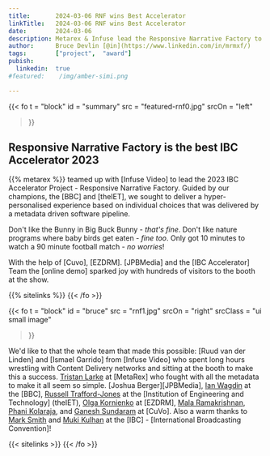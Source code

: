 ```yaml
---
title:       2024-03-06 RNF wins Best Accelerator
linkTitle:   2024-03-06 RNF wins Best Accelerator
date:        2024-03-06
description: Metarex & Infuse lead the Responsive Narrative Factory to the Best IBC Accelerator 2024.
author:      Bruce Devlin [@in](https://www.linkedin.com/in/mrmxf/)
tags:        ["project",  "award"]
pubish:
  linkedin:  true
#featured:    /img/amber-simi.png

---
```


{{< fo t = "block"
  id    = "summary"
  src   = "featured-rnf0.jpg"
  srcOn = "left"
>}}
<!-- markdownlint-disable MD025 -->

## Responsive Narrative Factory is the best IBC Accelerator 2023

{{%  metarex %}} teamed up with [Infuse Video] to lead the 2023 IBC Accelerator
Project - Responsive Narrative Factory. Guided by our champions, the [BBC] and
[theIET], we sought to deliver a hyper-personalised experience based on
individual choices that was delivered by a metadata driven software pipeline.

Don't like the Bunny in Big Buck Bunny - _that's fine_. Don't like nature
programs where baby birds get eaten - _fine too_. Only got 10 minutes to watch a
90 minute football match - _no worries_!

With the help of [Cuvo], [EZDRM]. [JPBMedia] and the [IBC Accelerator] Team
the [online demo] sparked joy with hundreds of visitors to the booth at the
show.

{{% sitelinks %}}
{{< /fo >}}

{{< fo t = "block"
   id    = "bruce"
   src   = "rnf1.jpg"
   srcOn = "right"
   srcClass = "ui small image"
>}}

We'd like to that the whole team that made this possible: [Ruud van der Linden]
and [Ismael Garrido] from [Infuse Video] who spent long hours wrestling with
Content Delivery networks and sitting at the booth to make this a success.
[Tristan
Larke](https://www.linkedin.com/in/ACoAADFKxjUBM-OwLh5FCkT4k2_LZJcnQLR14uM) at
[MetaRex] who fought with all the metadata to make it all seem so simple.
[Joshua Berger][JPBMedia], [Ian
Wagdin](https://www.linkedin.com/in/ACoAAAJvIk0BCuYzzlMRQTybNXdlnYPSU1nR-vE) at
the [BBC], [Russell
Trafford-Jones](https://www.linkedin.com/in/ACoAAABaLSIB8GAE0GdBVKEDjG-tJV5eliMxnfg)
at the [Institution of Engineering and Technology] (theIET), [Olga
Kornienko](https://www.linkedin.com/in/ACoAAAFsDD0BF1FP91UB7I04RwyUU9JT12PnLJw)
at [EZDRM], [Mala
Ramakrishnan](https://www.linkedin.com/in/ACoAAAAJfAsBg3svssNHvpaEEEOFBhnxlKcdPlo),
[Phani
Kolaraja](https://www.linkedin.com/in/ACoAAAQlCnoB0_8NOaR15b1_3YRwsDAbM99_kKQ),
and [Ganesh
Sundaram](https://www.linkedin.com/in/ACoAAAC-3NEBHezFYZOLS_3DEUkIxn0jfPgGMj4)
at [CuVo]. Also a warm thanks to [Mark
Smith](https://www.linkedin.com/in/ACoAAAAwDhsBq_Dx6ZvNEXeYPUja1vctZVXdHQI) and
[Muki
Kulhan](https://www.linkedin.com/in/ACoAAABFmH0ByhDceebheeKnI86bhi_XsrBMoVA) at
the [IBC] - [International Broadcasting Convention]!

{{< sitelinks >}}
{{< /fo >}}
